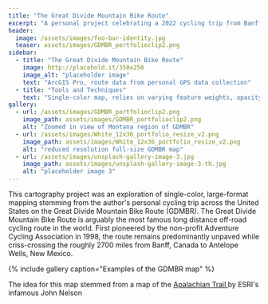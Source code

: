 ```yaml
---
title: "The Great Divide Mountain Bike Route"
excerpt: "A personal project celebrating a 2022 cycling trip from Banff, AB to Antelope Wells, NM. A study on single-color mapping"
header:
  image: /assets/images/foo-bar-identity.jpg
  teaser: assets/images/GDMBR_portfolioclip2.png
sidebar:
  - title: "The Great Divide Mountain Bike Route"
    image: http://placehold.it/350x250
    image_alt: "placeholder image"
    text: "ArcGIS Pro, route data from personal GPS data collection"
  - title: "Tools and Techniques"
    text: "Single-color map, relies on varying feature weights, opacity, and other symbology for clarity. Use of a pervasive scale technique to indicate scale across the map. Custom map projection."
gallery:
  - url: /assets/images/GDMBR_portfolioclip2.png
    image_path: assets/images/GDMBR_portfolioclip2.png
    alt: "Zoomed in view of Montana region of GDMBR"
  - url: /assets/images/White_12x36_portfolio_resize_v2.png
    image_path: assets/images/White_12x36_portfolio_resize_v2.png
    alt: "reduced resolution full-size GDMBR map"
  - url: /assets/images/unsplash-gallery-image-3.jpg
    image_path: assets/images/unsplash-gallery-image-3-th.jpg
    alt: "placeholder image 3"
---
```


This cartography project was an exploration of single-color, large-format mapping stemming from the author's personal cycling trip across the United States on the Great Divide Mountain Bike Route (GDMBR). The Great Divide Mountain Bike Route is arguably the most famous long distance off-road cycling route in the world. First pioneered by the non-profit Adventure Cycling Association in 1998, the route remains predominantly unpaved while criss-crossing the roughly 2700 miles from Banff, Canada to Antelope Wells, New Mexico. 

{% include gallery caption="Examples of the GDMBR map" %}

The idea for this map stemmed from a map of the <a href="https://www.esri.com/arcgis-blog/products/arcgis-pro/mapping/appalachian-trail-map">Apalachian Trail </a> by ESRI's infamous John Nelson
